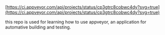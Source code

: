 [https://ci.appveyor.com/api/projects/status/cp3gtrc8cobwc4dy?svg=true](https://ci.appveyor.com/api/projects/status/cp3gtrc8cobwc4dy?svg=true)


this repo is used for learning how to use appveyor, an application for automative building and testing.
